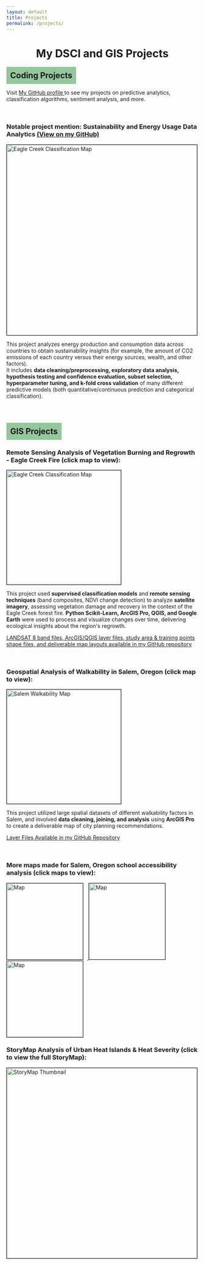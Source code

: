 ```yaml
---
layout: default
title: Projects
permalink: /projects/
---
```


<h1 style="text-align: center;">My DSCI and GIS Projects</h1>

<h2 style="background-color: #94C79D; padding: 10px; text-align: left; margin: 0; display: inline-block;">
  Coding Projects
</h2>

<p>
  Visit 
  <span class="github-link">
    <a href="https://github.com/siegelhannah?tab=repositories" target="_blank">
      My GitHub profile
    </a>
  </span> 
  to see my projects on predictive analytics, classification algorithms, sentiment analysis, and more.
</p>

<br>

### Notable project mention: Sustainability and Energy Usage Data Analytics [(View on my GitHub)](https://github.com/siegelhannah/Energy-Use-Sustainability)

<a href="{{ site.baseurl }}/assets/sustainabilityplot.pdf">
    <img src="{{ site.baseurl }}/assets/Sustainability-ipynb-plot.jpg" alt="Eagle Creek Classification Map" style="width: 500px; border: 1px solid black;">
</a><br>

This project analyzes energy production and consumption data across countries to obtain sustainability insights (for example, the amount of CO2 emissions of each country versus their energy sources, wealth, and other factors).
<br>
It includes **data cleaning/preprocessing, exploratory data analysis, hypothesis testing and confidence evaluation, subset selection, hyperparameter tuning, and k-fold cross validation** of many different predictive models (both quantitative/continuous prediction and categorical classification).


<br><br>

<h2 style="background-color: #94C79D; padding: 10px; text-align: left; margin: 0; display: inline-block;">
  GIS Projects
</h2>

### Remote Sensing Analysis of Vegetation Burning and Regrowth - Eagle Creek Fire (click map to view):

<a href="{{ site.baseurl }}/assets/Eagle_Creek_Project.pdf">
    <img src="{{ site.baseurl }}/assets/classifications.jpg" alt="Eagle Creek Classification Map" style="width: 300px; border: 1px solid black;">
</a><br>

This project used **supervised classification models** and **remote sensing techniques** (band composites, NDVI change detection) to analyze **satellite imagery**, assessing vegetation damage and recovery in the context of the Eagle Creek forest fire. **Python Scikit-Learn, ArcGIS Pro, QGIS, and Google Earth** were used to process and visualize changes over time, delivering ecological insights about the region's regrowth.

[LANDSAT 8 band files, ArcGIS/QGIS layer files, study area & training points shape files, and deliverable map layouts available in my GitHub repository](https://github.com/siegelhannah/Salem-Walkability)

<br>

### Geospatial Analysis of Walkability in Salem, Oregon (click map to view):

<a href="{{ site.baseurl }}/assets/Salem_Final_Project.pdf">
    <img src="{{ site.baseurl }}/assets/FinalMapNeighborhoodIssues.jpg" alt="Salem Walkability Map" style="width: 300px; border: 1px solid black;">
</a><br>

This project utilized large spatial datasets of different walkability factors in Salem, and involved **data cleaning, joining, and analysis** using **ArcGIS Pro** to create a deliverable map of city planning recommendations.

[Layer Files Available in my GitHub Repository](https://github.com/siegelhannah/Salem-Walkability)

<br>

### More maps made for Salem, Oregon school accessibility analysis (click maps to view):

<a href="{{ site.baseurl }}/assets/Layout2.pdf">
    <img src="{{ site.baseurl }}/assets/Layout2_page-0001.jpg" alt="Map" style="width: 200px; border: 1px solid black; display: inline-block; margin-right: 10px;">
</a>
<a href="{{ site.baseurl }}/assets/Layout1.pdf">
    <img src="{{ site.baseurl }}/assets/Layout1_page-0001.jpg" alt="Map" style="width: 200px; border: 1px solid black; display: inline-block; margin-right: 10px;">
</a>
<a href="{{ site.baseurl }}/assets/Layout3.pdf">
    <img src="{{ site.baseurl }}/assets/Layout3.jpg" alt="Map" style="width: 200px; border: 1px solid black; display: inline-block; margin-right: 10px;">
</a>

<br>

### StoryMap Analysis of Urban Heat Islands & Heat Severity (click to view the full StoryMap):

<a href="https://storymaps.arcgis.com/stories/3404180deb1c4478bef3eb87f87327ff" target="_blank">
    <img src="{{ site.baseurl }}/assets/storymapScreenshot.jpg" alt="StoryMap Thumbnail" style="width: 500px; border: 1px solid black;">
</a>

<br>
